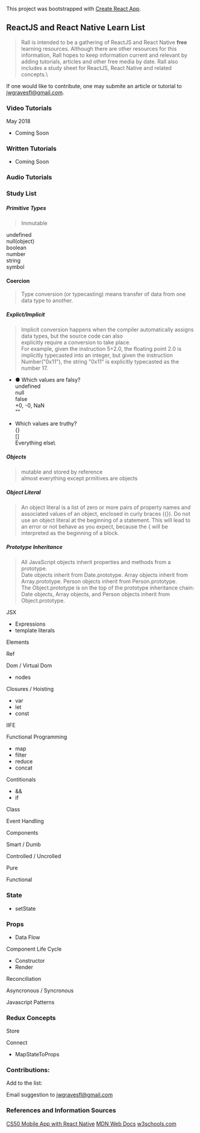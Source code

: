 This project was bootstrapped with [Create React App](https://github.com/facebookincubator/create-react-app).


## ReactJS and React Native Learn List
> Rall is intended to be a gathering of ReactJS and React Native **free** learning resources.  Although there are other resources for this information, Rall hopes to keep information current and relevant by adding tutorials, articles and other free media by date. Rall also includes a study sheet for ReactJS, React Native and related concepts.\

If one would like to contribute, one may submite an article or tutorial to [jwgravesfl@gmail.com](jwgravesfl@gmail.com).   


### Video Tutorials
May 2018
- Coming Soon

### Written Tutorials
- Coming Soon

### Audio Tutorials

### Study List
##### Primitive Types
> Immutable

undefined\
null(object)\
boolean\
number\
string\
symbol

#### Coercion
> Type conversion (or typecasting) means transfer of data from one data type to another. 

##### Explict/Implicit
> Implicit conversion happens when the compiler automatically assigns data types, but the source code can also\
explicitly require a conversion to take place.\
For example, given the instruction 5+2.0, the floating point 2.0 is implicitly typecasted into an integer, but given the instruction Number("0x11"), the string "0x11" is explicitly typecasted as the number 17.

- ● Which values are falsy?\
undefined\
null\
false\
+0, -0, NaN\
""

- Which values are truthy?\
{}\
[]\
Everything else\

##### Objects
> mutable and stored by reference\
almost everything except prmitives are objects

##### Object Literal
> An object literal is a list of zero or more pairs of property names and associated values of an object, enclosed in curly braces ({}). Do not use an object literal at the beginning of a statement. This will lead to an error or not behave as you expect, because the { will be interpreted as the beginning of a block.

##### Prototype Inheritance 
> All JavaScript objects inherit properties and methods from a prototype.\
Date objects inherit from Date.prototype. Array objects inherit from Array.prototype. Person objects inherit from Person.prototype.\
The Object.prototype is on the top of the prototype inheritance chain:\
Date objects, Array objects, and Person objects inherit from Object.prototype.

JSX 
- Expressions
- template literals

Elements

Ref

Dom / Virtual Dom
- nodes

Closures / Hoisting
- var
- let
- const

IIFE

Functional Programming
- map
- filter
- reduce
- concat

Contitionals
- &&
- if

Class

Event Handling

Components

Smart / Dumb

Controlled / Uncrolled

Pure

Functional

### State
- setState

### Props
- Data Flow

Component Life Cycle
- Constructor
- Render

Reconciliation

Asyncronous / Syncronous

Javascript Patterns

### Redux Concepts

Store

Connect
- MapStateToProps

### Contributions:
Add to the list:

Email suggestion to jwgravesfl@gmail.com

### References and Information Sources
[CS50 Mobile App with React Native](https://cs50.github.io/mobile/)
[MDN Web Docs](https://developer.mozilla.org/en-US/docs/Web/JavaScript)
[w3schools.com](https://www.w3schools.com/Js)